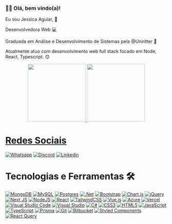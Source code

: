 ### 👧🏾 Olá, bem vindo(a)!

Eu sou Jessica Aguiar, 🤩

Desenvolvedora Web  💻

Graduada em Análise e Desenvolvimento de Sistemas pela @Uniritter 📗

Atualmente atuo com desenvolvimento web full stack focado em Node, React, Typescript. 😊

<!--Conheça minhas experiências profissionais ➡️ <a href="https://frontend-projeto-portifolio.vercel.app/" target="_blank">Portifólio</a>-->

<div align = "center">
  <a href="https://github.com/jessicaagrs">
  <img height="180em" src="https://github-readme-stats.vercel.app/api?username=jessicaagrs&show_icons=true&theme=dracula&include_all_commits=true&count_private=true"/>
  <img height="180em" src="https://github-readme-stats.vercel.app/api/top-langs/?username=jessicaagrs&layout=compact&langs_count=7&theme=dracula"/>
</div>

  # Redes Sociais
  
  [![Whatsapp](https://img.shields.io/badge/WhatsApp-25D366?style=for-the-badge&logo=whatsapp&logoColor=white)](https://api.whatsapp.com/send?phone=555194252048)
  [![Discord](https://img.shields.io/badge/Discord-7289DA?style=for-the-badge&logo=discord&logoColor=white)](https://discord.com/channels/@JessicaAguiar#1868)
  [![Linkedin](https://img.shields.io/badge/LinkedIn-0077B5?style=for-the-badge&logo=linkedin&logoColor=white)](https://www.linkedin.com/in/jessicaag-rs/)
 
  
  # Tecnologias e Ferramentas 🛠️

 [![MongoDB](https://img.shields.io/badge/MongoDB-%234ea94b.svg?style=for-the-badge&logo=mongodb&logoColor=white)]()
 [![MySQL](https://img.shields.io/badge/mysql-%2300f.svg?style=for-the-badge&logo=mysql&logoColor=white)]()
 [![Postgres](https://img.shields.io/badge/postgres-%23316192.svg?style=for-the-badge&logo=postgresql&logoColor=white)]()
 [![.Net](https://img.shields.io/badge/.NET-5C2D91?style=for-the-badge&logo=.net&logoColor=white)]()
 [![Bootstrap](https://img.shields.io/badge/bootstrap-%238511FA.svg?style=for-the-badge&logo=bootstrap&logoColor=white)]()
 [![Chart.js](https://img.shields.io/badge/chart.js-F5788D.svg?style=for-the-badge&logo=chart.js&logoColor=white)]()
 [![jQuery](https://img.shields.io/badge/jquery-%230769AD.svg?style=for-the-badge&logo=jquery&logoColor=white)]()
 [![Next JS](https://img.shields.io/badge/Next-black?style=for-the-badge&logo=next.js&logoColor=white)]()
 [![NodeJS](https://img.shields.io/badge/node.js-6DA55F?style=for-the-badge&logo=node.js&logoColor=white)]()
 [![React](https://img.shields.io/badge/react-%2320232a.svg?style=for-the-badge&logo=react&logoColor=%2361DAFB)]()
 [![TailwindCSS](https://img.shields.io/badge/tailwindcss-%2338B2AC.svg?style=for-the-badge&logo=tailwind-css&logoColor=white)]()
 [![Vue.js](https://img.shields.io/badge/vuejs-%2335495e.svg?style=for-the-badge&logo=vuedotjs&logoColor=%234FC08D)]()
 [![Azure](https://img.shields.io/badge/Render-%46E3B7.svg?style=for-the-badge&logo=render&logoColor=white)]()
 [![Vercel](https://img.shields.io/badge/vercel-%23000000.svg?style=for-the-badge&logo=vercel&logoColor=white)]()
 [![Visual Studio Code](https://img.shields.io/badge/Visual%20Studio%20Code-0078d7.svg?style=for-the-badge&logo=visual-studio-code&logoColor=white)]()
 [![Visual Studio](https://img.shields.io/badge/Visual%20Studio-5C2D91.svg?style=for-the-badge&logo=visual-studio&logoColor=white)]()
 [![C#](https://img.shields.io/badge/c%23-%23239120.svg?style=for-the-badge&logo=csharp&logoColor=white)]()
 [![CSS3](https://img.shields.io/badge/css3-%231572B6.svg?style=for-the-badge&logo=css3&logoColor=white)]()
 [![HTML5](https://img.shields.io/badge/html5-%23E34F26.svg?style=for-the-badge&logo=html5&logoColor=white)]()
 [![JavaScript](https://img.shields.io/badge/javascript-%23323330.svg?style=for-the-badge&logo=javascript&logoColor=%23F7DF1E)]()
 [![TypeScript](https://img.shields.io/badge/typescript-%23007ACC.svg?style=for-the-badge&logo=typescript&logoColor=white)]()
 [![Prisma](https://img.shields.io/badge/Prisma-3982CE?style=for-the-badge&logo=Prisma&logoColor=white)]()
 [![Git](https://img.shields.io/badge/git-%23F05033.svg?style=for-the-badge&logo=git&logoColor=white)]()
 [![Bitbucket](https://img.shields.io/badge/bitbucket-%230047B3.svg?style=for-the-badge&logo=bitbucket&logoColor=white)]()
 [![Styled Components](https://img.shields.io/badge/styled--components-DB7093?style=for-the-badge&logo=styled-components&logoColor=white)]()
 [![React Query](https://img.shields.io/badge/-React%20Query-FF4154?style=for-the-badge&logo=react%20query&logoColor=white)]()





